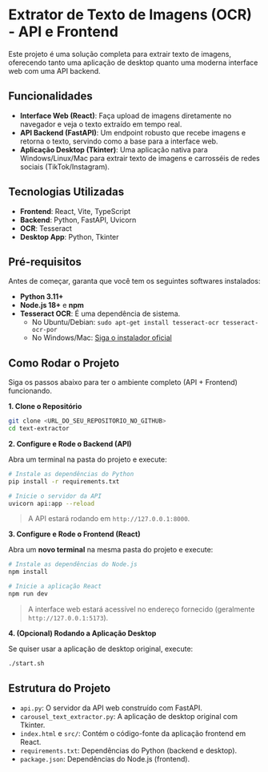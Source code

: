 # Extrator de Texto de Imagens (OCR) - API e Frontend

Este projeto é uma solução completa para extrair texto de imagens, oferecendo tanto uma aplicação de desktop quanto uma moderna interface web com uma API backend.

## Funcionalidades

- **Interface Web (React)**: Faça upload de imagens diretamente no navegador e veja o texto extraído em tempo real.
- **API Backend (FastAPI)**: Um endpoint robusto que recebe imagens e retorna o texto, servindo como a base para a interface web.
- **Aplicação Desktop (Tkinter)**: Uma aplicação nativa para Windows/Linux/Mac para extrair texto de imagens e carrosséis de redes sociais (TikTok/Instagram).

## Tecnologias Utilizadas

- **Frontend**: React, Vite, TypeScript
- **Backend**: Python, FastAPI, Uvicorn
- **OCR**: Tesseract
- **Desktop App**: Python, Tkinter

## Pré-requisitos

Antes de começar, garanta que você tem os seguintes softwares instalados:

- **Python 3.11+**
- **Node.js 18+** e **npm**
- **Tesseract OCR**: É uma dependência de sistema.
  - No Ubuntu/Debian: `sudo apt-get install tesseract-ocr tesseract-ocr-por`
  - No Windows/Mac: [Siga o instalador oficial](https://github.com/tesseract-ocr/tesseract)

## Como Rodar o Projeto

Siga os passos abaixo para ter o ambiente completo (API + Frontend) funcionando.

**1. Clone o Repositório**
```bash
git clone <URL_DO_SEU_REPOSITORIO_NO_GITHUB>
cd text-extractor
```

**2. Configure e Rode o Backend (API)**

Abra um terminal na pasta do projeto e execute:

```bash
# Instale as dependências do Python
pip install -r requirements.txt

# Inicie o servidor da API
uvicorn api:app --reload
```
> A API estará rodando em `http://127.0.0.1:8000`.

**3. Configure e Rode o Frontend (React)**

Abra um **novo terminal** na mesma pasta do projeto e execute:

```bash
# Instale as dependências do Node.js
npm install

# Inicie a aplicação React
npm run dev
```
> A interface web estará acessível no endereço fornecido (geralmente `http://127.0.0.1:5173`).

**4. (Opcional) Rodando a Aplicação Desktop**

Se quiser usar a aplicação de desktop original, execute:

```bash
./start.sh
```

## Estrutura do Projeto

- `api.py`: O servidor da API web construído com FastAPI.
- `carousel_text_extractor.py`: A aplicação de desktop original com Tkinter.
- `index.html` e `src/`: Contém o código-fonte da aplicação frontend em React.
- `requirements.txt`: Dependências do Python (backend e desktop).
- `package.json`: Dependências do Node.js (frontend).